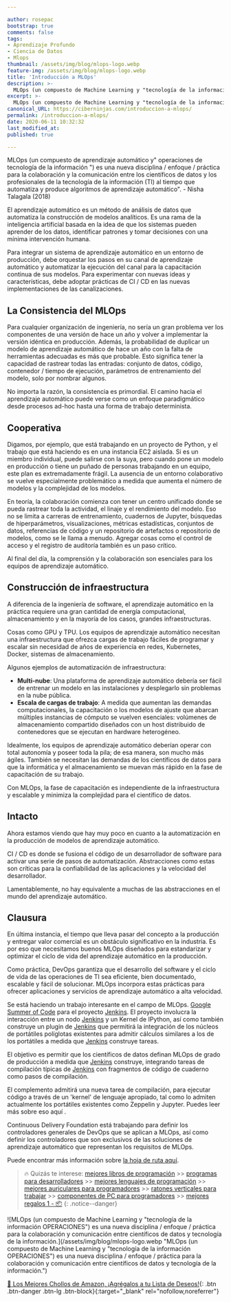 ```yaml
---

author: rosepac
bootstrap: true
comments: false
tags:
- Aprendizaje Profundo
- Ciencia de Datos
- Mlops
thumbnail: /assets/img/blog/mlops-logo.webp
feature-img: /assets/img/blog/mlops-logo.webp
title: 'Introducción a MLOps'
description: >-
  MLOps (un compuesto de Machine Learning y "tecnología de la información OPERACIONES") es una nueva disciplina / enfoque / práctica para la colaboración y comunicación entre científicos de datos y tecnología de la información.
excerpt: >-
  MLOps (un compuesto de Machine Learning y "tecnología de la información OPERACIONES") es una nueva disciplina / enfoque / práctica para la colaboración y comunicación entre científicos de datos y tecnología de la información.
canonical_URL: https://ciberninjas.com/introduccion-a-mlops/
permalink: /introduccion-a-mlops/
date: 2020-06-11 10:32:32
last_modified_at: 
published: true

---
```


MLOps (un compuesto de aprendizaje automático y" operaciones de tecnología de la información ") es una nueva disciplina / enfoque / práctica para la colaboración y la comunicación entre los científicos de datos y los profesionales de la tecnología de la información (TI) al tiempo que automatiza y produce algoritmos de aprendizaje automático". - Nisha Talagala (2018)

El aprendizaje automático es un método de análisis de datos que automatiza la construcción de modelos analíticos. Es una rama de la inteligencia artificial basada en la idea de que los sistemas pueden aprender de los datos, identificar patrones y tomar decisiones con una mínima intervención humana.

Para integrar un sistema de aprendizaje automático en un entorno de producción, debe orquestar los pasos en su canal de aprendizaje automático y automatizar la ejecución del canal para la capacitación continua de sus modelos. Para experimentar con nuevas ideas y características, debe adoptar prácticas de CI / CD en las nuevas implementaciones de las canalizaciones.

## **La Consistencia del MLOps**

Para cualquier organización de ingeniería, no sería un gran problema ver los componentes de una versión de hace un año y volver a implementar la versión idéntica en producción. Además, la probabilidad de duplicar un modelo de aprendizaje automático de hace un año con la falta de herramientas adecuadas es más que probable. Esto significa tener la capacidad de rastrear todas las entradas: conjunto de datos, código, contenedor / tiempo de ejecución, parámetros de entrenamiento del modelo, solo por nombrar algunos.

No importa la razón, la consistencia es primordial. El camino hacia el aprendizaje automático puede verse como un enfoque paradigmático desde procesos ad-hoc hasta una forma de trabajo determinista.

## **Cooperativa**

Digamos, por ejemplo, que está trabajando en un proyecto de Python, y el trabajo que está haciendo es en una instancia EC2 aislada. Si es un miembro individual, puede salirse con la suya, pero cuando pone un modelo en producción o tiene un puñado de personas trabajando en un equipo, este plan es extremadamente frágil. La ausencia de un entorno colaborativo se vuelve especialmente problemático a medida que aumenta el número de modelos y la complejidad de los modelos.

En teoría, la colaboración comienza con tener un centro unificado donde se pueda rastrear toda la actividad, el linaje y el rendimiento del modelo. Eso no se limita a carreras de entrenamiento, cuadernos de Jupyter, búsquedas de hiperparámetros, visualizaciones, métricas estadísticas, conjuntos de datos, referencias de código y un repositorio de artefactos o repositorio de modelos, como se le llama a menudo. Agregar cosas como el control de acceso y el registro de auditoría también es un paso crítico.

Al final del día, la comprensión y la colaboración son esenciales para los equipos de aprendizaje automático.

## **Construcción de infraestructura**

A diferencia de la ingeniería de software, el aprendizaje automático en la práctica requiere una gran cantidad de energía computacional, almacenamiento y en la mayoría de los casos, grandes infraestructuras.

Cosas como GPU y TPU. Los equipos de aprendizaje automático necesitan una infraestructura que ofrezca cargas de trabajo fáciles de programar y escalar sin necesidad de años de experiencia en redes, Kubernetes, Docker, sistemas de almacenamiento.

Algunos ejemplos de automatización de infraestructura:

- **Multi-nube**: Una plataforma de aprendizaje automático debería ser fácil de entrenar un modelo en las instalaciones y desplegarlo sin problemas en la nube pública.
- **Escala de cargas de trabajo**: A medida que aumentan las demandas computacionales, la capacitación o los modelos de ajuste que abarcan múltiples instancias de cómputo se vuelven esenciales: volúmenes de almacenamiento compartido diseñados con un host distribuido de contenedores que se ejecutan en hardware heterogéneo.

Idealmente, los equipos de aprendizaje automático deberían operar con total autonomía y poseer toda la pila; de esa manera, son mucho más ágiles. También se necesitan las demandas de los científicos de datos para que la informática y el almacenamiento se muevan más rápido en la fase de capacitación de su trabajo.

Con MLOps, la fase de capacitación es independiente de la infraestructura y escalable y minimiza la complejidad para el científico de datos.

## **Intacto**

Ahora estamos viendo que hay muy poco en cuanto a la automatización en la producción de modelos de aprendizaje automático.

CI / CD es donde se fusiona el código de un desarrollador de software para activar una serie de pasos de automatización. Abstracciones como estas son críticas para la confiabilidad de las aplicaciones y la velocidad del desarrollador.

Lamentablemente, no hay equivalente a muchas de las abstracciones en el mundo del aprendizaje automático.

## **Clausura**

En última instancia, el tiempo que lleva pasar del concepto a la producción y entregar valor comercial es un obstáculo significativo en la industria. Es por eso que necesitamos buenos MLOps diseñados para estandarizar y optimizar el ciclo de vida del aprendizaje automático en la producción.

Como práctica, DevOps garantiza que el desarrollo del software y el ciclo de vida de las operaciones de TI sea eficiente, bien documentado, escalable y fácil de solucionar. MLOps incorpora estas prácticas para ofrecer aplicaciones y servicios de aprendizaje automático a alta velocidad.

Se está haciendo un trabajo interesante en el campo de MLOps. [Google Summer of Code](/google-summer-of-code/) para el proyecto [Jenkins](/jenkins/). El proyecto involucra la interacción entre un nodo [Jenkins](/jenkins/) y un Kernel de IPython, así como también construye un plugin de [Jenkins](/jenkins/) que permitirá la integración de los núcleos de portátiles políglotas existentes para admitir cálculos similares a los de los portátiles a medida que [Jenkins](/jenkins/) construye tareas.

El objetivo es permitir que los científicos de datos definan MLOps de grado de producción a medida que [Jenkins](/jenkins/) construye, integrando tareas de compilación típicas de [Jenkins](/jenkins/) con fragmentos de código de cuaderno como pasos de compilación.

El complemento admitirá una nueva tarea de compilación, para ejecutar código a través de un 'kernel' de lenguaje apropiado, tal como lo admiten actualmente los portátiles existentes como Zeppelin y Jupyter. Puedes leer más sobre eso aquí .

Continuous Delivery Foundation está trabajando para definir los controladores generales de DevOps que se aplican a MLOps, así como definir los controladores que son exclusivos de las soluciones de aprendizaje automático que representan los requisitos de MLOps.

Puede encontrar más información sobre [la hoja de ruta aquí](/hoja-ruta-mlops/).

> 🔥 Quizás te interese: [mejores libros de programación](/programar/) >> [programas para desarrolladores](/mejores-sistemas-operativos-para-hackear/) >> [mejores lenguajes de programación](/15-mejores-lenguajes-programacion/) >> [mejores auriculares para programadores](/auriculares-dise%C3%B1o/) >> [ratones verticales para trabajar](/teclados-ratones-dise%C3%B1o/) >> [componentes de PC para programadores](/ordenadores-componentes/) >> [mejores regalos 1 - 📦](/black-friday-amazon/)
{: .notice--danger}

![MLOps (un compuesto de Machine Learning y "tecnología de la información OPERACIONES") es una nueva disciplina / enfoque / práctica para la colaboración y comunicación entre científicos de datos y tecnología de la información.](/assets/img/blog/mlops-logo.webp "MLOps (un compuesto de Machine Learning y "tecnología de la información OPERACIONES") es una nueva disciplina / enfoque / práctica para la colaboración y comunicación entre científicos de datos y tecnología de la información.")

[🛒 Los Mejores Chollos de Amazon, ¡Agrégalos a tu Lista de Deseos!](/amazon/ "Los Mejores Chollos de Amazon, Ofertas Flash, Black Monday y Amazon Prime Day"){: .btn .btn-danger .btn-lg .btn-block}{:target="_blank" rel="nofollow,noreferrer"}